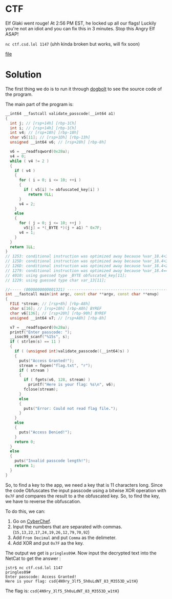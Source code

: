 
# CTF

Elf Glaki went rouge! At 2:56 PM EST, he locked up all our flags! Luckily you're not an idiot and you can fix this in 3 minutes. Stop this Angry Elf ASAP!

`nc ctf.csd.lol 1147` (uhh kinda broken but works, will fix soon)

[file](https://files.vipin.xyz/api/public/dl/KhJK0662/advent-of-ctf-csd/angry-elf/kringle)

# Solution

The first thing we do is to run it through [dogbolt](https://dogbolt.org) to see the source code of the program.

The main part of the program is:

```C++
__int64 __fastcall validate_passcode(__int64 a1)
{
  int j; // [rsp+14h] [rbp-1Ch]
  int i; // [rsp+14h] [rbp-1Ch]
  int v4; // [rsp+18h] [rbp-18h]
  char v5[11]; // [rsp+1Dh] [rbp-13h]
  unsigned __int64 v6; // [rsp+28h] [rbp-8h]

  v6 = __readfsqword(0x28u);
  v4 = 0;
  while ( v4 != 2 )
  {
    if ( v4 )
    {
      for ( i = 0; i <= 10; ++i )
      {
        if ( v5[i] != obfuscated_key[i] )
          return 0LL;
      }
      v4 = 2;
    }
    else
    {
      for ( j = 0; j <= 10; ++j )
        v5[j] = *(_BYTE *)(j + a1) ^ 0x7F;
      v4 = 1;
    }
  }
  return 1LL;
}
// 1253: conditional instruction was optimized away because %var_18.4<3u
// 125D: conditional instruction was optimized away because %var_18.4<3u
// 126D: conditional instruction was optimized away because %var_18.4<2u
// 1279: conditional instruction was optimized away because %var_18.4==1
// 4010: using guessed type _BYTE obfuscated_key[11];
// 1229: using guessed type char var_13[11];

//----- (0000000000001321) ----------------------------------------------------
int __fastcall main(int argc, const char **argv, const char **envp)
{
  FILE *stream; // [rsp+8h] [rbp-A8h]
  char s[16]; // [rsp+10h] [rbp-A0h] BYREF
  char v6[136]; // [rsp+20h] [rbp-90h] BYREF
  unsigned __int64 v7; // [rsp+A8h] [rbp-8h]

  v7 = __readfsqword(0x28u);
  printf("Enter passcode: ");
  __isoc99_scanf("%15s", s);
  if ( strlen(s) == 11 )
  {
    if ( (unsigned int)validate_passcode((__int64)s) )
    {
      puts("Access Granted!");
      stream = fopen("flag.txt", "r");
      if ( stream )
      {
        if ( fgets(v6, 128, stream) )
          printf("Here is your flag: %s\n", v6);
        fclose(stream);
      }
      else
      {
        puts("Error: Could not read flag file.");
      }
    }
    else
    {
      puts("Access Denied!");
    }
    return 0;
  }
  else
  {
    puts("Invalid passcode length!");
    return 1;
  }
}
```

So, to find a key to the app, we need a key that is 11 characters long. Since the code Obfuscates the input passcode using a bitwise XOR operation with `0x7F` and compares the result to a the obfuscated key. So, to find the key, we have to reverse the obfuscation.

To do this, we can:
1.  Go on [CyberChef](https://gchq.github.io/CyberChef/).
2. Input the numbers that are separated with commas. (`15,13,22,17,24,19,26,12,79,70,92`)
3. Add `From Decimal` and put `Comma` as the delimeter.
4. Add XOR and put `0x7F` aa the key.

The output we get is `pringles09#`. Now input the decrypted text into the NetCat to get the answer :

```
jstr$ nc ctf.csd.lol 1147
pringles09#
Enter passcode: Access Granted!
Here is your flag: csd{4N9ry_3lf5_5h0uLdNT_83_M3553D_w1tH}
```

The flag is: `csd{4N9ry_3lf5_5h0uLdNT_83_M3553D_w1tH}`
